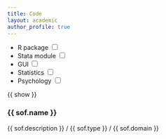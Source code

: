 ```yaml
---
title: Code
layout: academic
author_profile: true
---
```


<!-- {% raw %} -->
<div id="app">
    <div>
      <ul>
        <li class="checkboxlist">
        <label class="container">R package
            <input type="checkbox" v-model="show.rpkg">
            <span class="checkmark"></span>
        </label>
        </li>
        <li class="checkboxlist">
        <label class="container">Stata module
            <input type="checkbox" v-model="show.stata">
            <span class="checkmark"></span>
        </label>
        </li>
        <li class="checkboxlist">
            <label class="container">GUI
                <input type="checkbox" v-model="show.gui">
                <span class="checkmark"></span>
            </label>
        </li>
        <li class="checkboxlist">
            <label class="container">Statistics
                <input type="checkbox" v-model="show.statistics">
                <span class="checkmark"></span>
            </label>
        </li>
        <li class="checkboxlist">
            <label class="container">Psychology
                <input type="checkbox" v-model="show.psychology">
                <span class="checkmark"></span>
            </label>
        </li>
      </ul>
    </div>
    <p>{{ show }}</p>
    <div v-for="sof in softw">
        <h3>{{ sof.name }}</h3>
        <p>{{ sof.description }} / <a v-bind:href="sof.link">{{ sof.type }}</a> / {{ sof.domain }}</p>
    </div>
</div>
<!-- {% endraw %} -->

<script>
// software list
var sw = [
        {% for ss in site.data.software %}{
          "name": "{{ ss.name }}",
          "description": "{{ ss.description }}",
          "link": "{{ ss.link }}",
          "type": "{{ ss.type }}",
          "domain": "{{ ss.domain }}"
        }{% unless forloop.last %},{% endunless %}
      {% endfor %}];
//vue app
const app = Vue.createApp({
  data: () => ({
    swa: sw,
    show: {
        rpkg: false,
        stata: false,
        gui: false,
        statistics: false,
        psychology: false,
    },
  }),
  computed: {
    softw: function () {
        var x = [];
/*        for (i = 0; i < this.swa.length; i++) {
            let add = false;
            // none is checked: show all
            if (!this.show.rpkg && !this.show.stata && !this.show.gui &&!this.show.statistics && !this.show.psychology) {
              add = true;
            } else {
              // type
              if (this.show.rpkg && this.swa[i].type == "R package")
                  add = true;
              if (this.show.stata && this.swa[i].type == "Stats module")
                  add = true;
              if (this.show.gui && this.swa[i].type == "GUI")
                  add = true;
              // domain
              if (this.show.statistics && this.swa[i].domain == "Statistics")
                  add = true;
              if (this.show.psychology && this.swa[i].domain == "Psychology")
                  add = true;
            }
            if (add)
                x[i] = this.swa[i];
        } */
        for (i = 0; i < this.swa.length; i++) {
            x[i] = this.swa[i];
        }
        return x
    }
  }
})
app.mount('#app')
</script>
